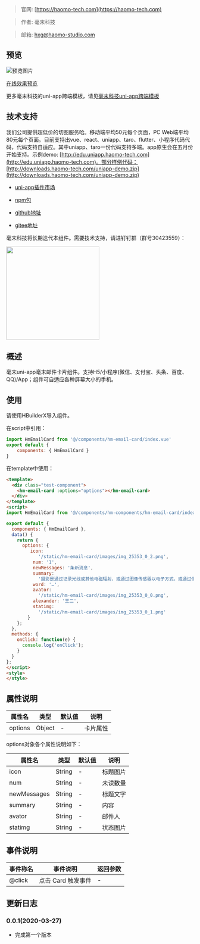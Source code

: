> 官网: [https://haomo-tech.com](https://haomo-tech.com)

> 作者: 毫末科技

> 邮箱: hxg@haomo-studio.com

## 预览

![预览图片](http://downloads.haomo-tech.com/uniapp/hm-email-card.png)

[在线效果预览](http://template.uniapp.haomo-tech.com/pages/haomo/test-component/hm-email-card)

更多毫末科技的uni-app跨端模板，请见[毫末科技uni-app跨端模板](https://haomo-tech.com/sale.html)

## 技术支持

我们公司提供超低价的切图服务哈。移动端平均50元每个页面，PC Web端平均80元每个页面。目前支持出vue、react、uniapp、taro、flutter、小程序代码代码，代码支持自适应。其中uniapp、taro一份代码支持多端。app原生会在五月份开始支持。示例demo: [http://edu.uniapp.haomo-tech.com](http://edu.uniapp.haomo-tech.com)。部分样例代码：[http://downloads.haomo-tech.com/uniapp-demo.zip](http://downloads.haomo-tech.com/uniapp-demo.zip)

* [uni-app插件市场](https://ext.dcloud.net.cn/plugin?id=1513)

* [npm包](https://www.npmjs.com/package/hm-uniapp-email-card)

* [github地址](https://github.com/haomo-studio/hm-uniapp-email-card)

* [gitee地址](https://gitee.com/haomo/hm-uniapp-email-card)

毫末科技将长期迭代本组件。需要技术支持，请进钉钉群（群号30423559）：

<img width="250" src="http://downloads.haomo-tech.com/%E6%AF%AB%E6%9C%ABuniapp%E7%BB%84%E4%BB%B6%E6%8A%80%E6%9C%AF%E6%94%AF%E6%8C%81.jpg">

## 概述

毫末uni-app毫末邮件卡片组件。支持H5/小程序(微信、支付宝、头条、百度、QQ)/App；组件可自适应各种屏幕大小的手机。

## 使用

请使用HBuilderX导入组件。

在script中引用：

```javascript
import HmEmailCard from '@/components/hm-email-card/index.vue'
export default {
    components: { HmEmailCard }
}
```

在template中使用：

```html
<template>
  <div class="test-component">
    <hm-email-card :options="options"></hm-email-card>
  </div>
</template>
<script>
import HmEmailCard from '@/components/hm-components/hm-email-card/index.vue'

export default {
  components: { HmEmailCard },
  data() {
    return {
      options: {
         icon:
            '/static/hm-email-card/images/img_25353_0_2.png',
          num: '1',
          newMessages: '条新消息',
          summary:
            '摄影是通过记录光线或其他电磁辐射，或通过图像传感器以电子方式，或通过化学方式，通过',
          word: '…',
          avator:
            '/static/hm-email-card/images/img_25353_0_0.png',
          alexander: '王二',
          statimg:
            '/static/hm-email-card/images/img_25353_0_1.png'
        }
    };
  },
  methods: {
    onClick: function(e) {
      console.log('onClick');
    }
  }
};
</script>
<style>
</style>

```

## 属性说明

| 属性名        | 类型     | 默认值 | 说明                                                                       |
|-----------   |---------|--------|----------------------------------------------------------------------------|
| options        | Object  | -      | 卡片属性                                                                   |

options对象各个属性说明如下：

| 属性名        | 类型     | 默认值 | 说明                                                                       |
|-----------   |---------|--------|----------------------------------------------------------------------------|
| icon        | String  | -      | 标题图片                                                                   |
| num        | String  | -      | 未读数量                                                                   |
| newMessages        | String  | -      | 标题文字                                                                   |
| summary        | String  | -      | 内容                                                                   |
| avator        | String  | -      | 邮件人                                                                   |
| statimg        | String  | -      | 状态图片                                                                   |

## 事件说明

| 事件称名   | 事件说明           | 返回参数 |
|----------|--------------------|----------|
| @click   | 点击 Card 触发事件 | -        |

## 更新日志

### 0.0.1(2020-03-27)

* 完成第一个版本
